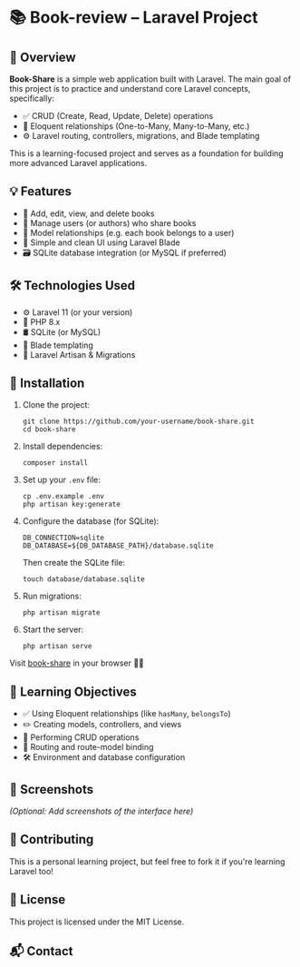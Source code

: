 <!DOCTYPE html>
<html lang="en">
<head>
  <meta charset="UTF-8">
  <title>Book-Share – Laravel Project</title>
</head>
<body>

  <h1>📚 Book-review – Laravel Project</h1>

  <h2>📝 Overview</h2>
  <p>
    <strong>Book-Share</strong> is a simple web application built with Laravel. The main goal of this project is to practice and understand core Laravel concepts, specifically:
  </p>
  <ul>
    <li>✅ CRUD (Create, Read, Update, Delete) operations</li>
    <li>🔗 Eloquent relationships (One-to-Many, Many-to-Many, etc.)</li>
    <li>⚙️ Laravel routing, controllers, migrations, and Blade templating</li>
  </ul>
  <p>This is a learning-focused project and serves as a foundation for building more advanced Laravel applications.</p>

  <h2>💡 Features</h2>
  <ul>
    <li>📖 Add, edit, view, and delete books</li>
    <li>👤 Manage users (or authors) who share books</li>
    <li>🔁 Model relationships (e.g. each book belongs to a user)</li>
    <li>🧩 Simple and clean UI using Laravel Blade</li>
    <li>🗃️ SQLite database integration (or MySQL if preferred)</li>
  </ul>

  <h2>🛠️ Technologies Used</h2>
  <ul>
    <li>⚙️ Laravel 11 (or your version)</li>
    <li>🐘 PHP 8.x</li>
    <li>🛢️ SQLite (or MySQL)</li>
    <li>🎨 Blade templating</li>
    <li>🧪 Laravel Artisan & Migrations</li>
  </ul>

  <h2>📂 Installation</h2>
  <ol>
    <li>Clone the project:
      <pre><code>git clone https://github.com/your-username/book-share.git
cd book-share</code></pre>
    </li>
    <li>Install dependencies:
      <pre><code>composer install</code></pre>
    </li>
    <li>Set up your <code>.env</code> file:
      <pre><code>cp .env.example .env
php artisan key:generate</code></pre>
    </li>
    <li>Configure the database (for SQLite):
      <pre><code>DB_CONNECTION=sqlite
DB_DATABASE=${DB_DATABASE_PATH}/database.sqlite</code></pre>
      Then create the SQLite file:
      <pre><code>touch database/database.sqlite</code></pre>
    </li>
    <li>Run migrations:
      <pre><code>php artisan migrate</code></pre>
    </li>
    <li>Start the server:
      <pre><code>php artisan serve</code></pre>
    </li>
  </ol>
  <p>Visit <a href="https://book-share.fly.dev/books" target="_blank">book-share</a> in your browser 🧑‍💻</p>

  <h2>🧠 Learning Objectives</h2>
  <ul>
    <li>✅ Using Eloquent relationships (like <code>hasMany</code>, <code>belongsTo</code>)</li>
    <li>✏️ Creating models, controllers, and views</li>
    <li>🔁 Performing CRUD operations</li>
    <li>🧭 Routing and route-model binding</li>
    <li>🛠️ Environment and database configuration</li>
  </ul>

  <h2>📸 Screenshots</h2>
  <p><em>(Optional: Add screenshots of the interface here)</em></p>

  <h2>🤝 Contributing</h2>
  <p>This is a personal learning project, but feel free to fork it if you're learning Laravel too!</p>

  <h2>📄 License</h2>
  <p>This project is licensed under the MIT License.</p>

  <h2>📬 Contact</h2>

</body>
</html>
